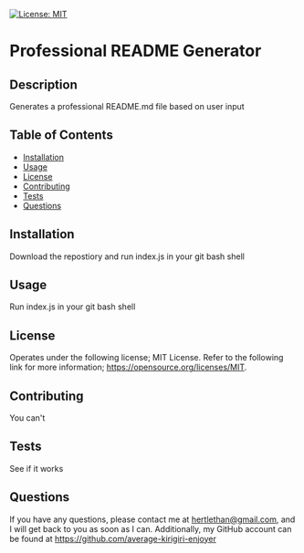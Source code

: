 [![License: MIT](https://img.shields.io/badge/License-MIT-yellow.svg)](https://opensource.org/licenses/MIT)
# Professional README Generator

## Description

Generates a professional README.md file based on user input

## Table of Contents

- [Installation](#installation)
- [Usage](#usage)
- [License](#license)
- [Contributing](#contributing)
- [Tests](#tests)
- [Questions](#questions)

## Installation

Download the repostiory and run index.js in your git bash shell

## Usage

Run index.js in your git bash shell

## License

Operates under the following license; MIT License. Refer to the following link for more information; https://opensource.org/licenses/MIT.

## Contributing

You can't

## Tests

See if it works

## Questions

If you have any questions, please contact me at hertlethan@gmail.com, and I will get back to you as soon as I can. Additionally, my GitHub account can be found at https://github.com/average-kirigiri-enjoyer